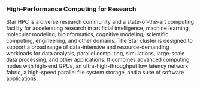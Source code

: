 ### High-Performance Computing for Research

Star HPC is a diverse research community and a state-of-the-art computing facility for accelerating research in artificial intelligence, machine learning, molecular modeling, bioinformatics, cognitive modeling, scientific computing, engineering, and other domains. The Star cluster is designed to support a broad range of data-intensive and resource-demanding workloads for data analysis, parallel computing, simulations, large-scale data processing, and other applications. It combines advanced computing nodes with high-end GPUs, an ultra-high-throughput low latency network fabric, a high-speed parallel file system storage, and a suite of software applications.
